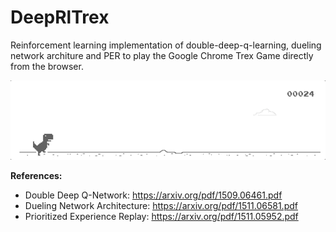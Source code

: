 # DeepRlTrex

Reinforcement learning implementation of double-deep-q-learning, dueling network architure and PER to play the Google 
Chrome Trex Game directly from the browser.

![](/assets/trex_demo.gif)


**References:**
- Double Deep Q-Network: https://arxiv.org/pdf/1509.06461.pdf
- Dueling Network Architecture: https://arxiv.org/pdf/1511.06581.pdf
- Prioritized Experience Replay: https://arxiv.org/pdf/1511.05952.pdf

